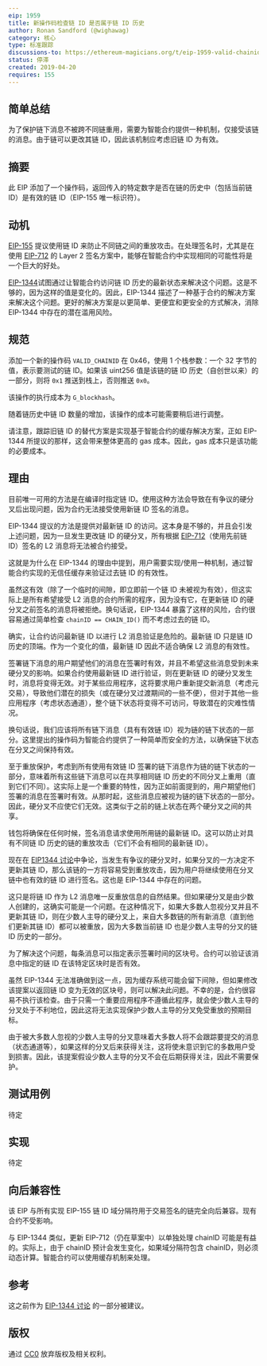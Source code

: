 ```yaml
---
eip: 1959
title: 新操作码检查链 ID 是否属于链 ID 历史
author: Ronan Sandford (@wighawag)
category: 核心
type: 标准跟踪
discussions-to: https://ethereum-magicians.org/t/eip-1959-valid-chainid-opcode/3170
status: 停滞
created: 2019-04-20
requires: 155
---
```



## 简单总结
为了保护链下消息不被跨不同链重用，需要为智能合约提供一种机制，仅接受该链的消息。由于链可以更改其链 ID，因此该机制应考虑旧链 ID 为有效。

## 摘要
此 EIP 添加了一个操作码，返回传入的特定数字是否在链的历史中（包括当前链 ID）是有效的链 ID（EIP-155 唯一标识符）。

## 动机
[EIP-155](./eip-155.md) 提议使用链 ID 来防止不同链之间的重放攻击。在处理签名时，尤其是在使用 [EIP-712](./eip-712.md) 的 Layer 2 签名方案中，能够在智能合约中实现相同的可能性将是一个巨大的好处。

[EIP-1344](./eip-1344.md)试图通过让智能合约访问链 ID 历史的最新状态来解决这个问题。这是不够的，因为这样的值是变化的。因此，EIP-1344 描述了一种基于合约的解决方案来解决这个问题。更好的解决方案是以更简单、更便宜和更安全的方式解决，消除 EIP-1344 中存在的潜在滥用风险。

## 规范
添加一个新的操作码 ```VALID_CHAINID``` 在 0x46，使用 1 个栈参数：一个 32 字节的值，表示要测试的链 ID。如果该 uint256 值是该链的链 ID 历史（自创世以来）的一部分，则将 ```0x1``` 推送到栈上，否则推送 ```0x0```。

该操作的执行成本为 `G_blockhash`。

随着链历史中链 ID 数量的增加，该操作的成本可能需要稍后进行调整。

请注意，跟踪旧链 ID 的替代方案是实现基于智能合约的缓存解决方案，正如 EIP-1344 所提议的那样，这会带来整体更高的 gas 成本。因此，gas 成本只是该功能的必要成本。

## 理由
目前唯一可用的方法是在编译时指定链 ID。使用这种方法会导致在有争议的硬分叉后出现问题，因为合约无法接受使用新链 ID 签名的消息。

EIP-1344 提议的方法是提供对最新链 ID 的访问。这本身是不够的，并且会引发上述问题，因为一旦发生更改链 ID 的硬分叉，所有根据 [EIP-712](./eip-712.md)（使用先前链 ID）签名的 L2 消息将无法被合约接受。

这就是为什么在 EIP-1344 的理由中提到，用户需要实现/使用一种机制，通过智能合约实现的无信任缓存来验证过去链 ID 的有效性。

虽然这有效（除了一个临时的间隙，即立即前一个链 ID 未被视为有效），但这实际上是所有希望接受 L2 消息的合约所需的程序，因为没有它，在更新链 ID 的硬分叉之前签名的消息将被拒绝。换句话说，EIP-1344 暴露了这样的风险，合约很容易通过简单检查 ```chainID == CHAIN_ID()``` 而不考虑过去的链 ID。

确实，让合约访问最新链 ID 以进行 L2 消息验证是危险的。最新链 ID 只是链 ID 历史的顶端。作为一个变化的值，最新链 ID 因此不适合确保 L2 消息的有效性。

签署链下消息的用户期望他们的消息在签署时有效，并且不希望这些消息受到未来硬分叉的影响。如果合约使用最新链 ID 进行验证，则在更新链 ID 的硬分叉发生时，消息将变得无效。对于某些应用程序，这将要求用户重新提交新消息（考虑元交易），导致他们潜在的损失（或在硬分叉过渡期间的一些不便），但对于其他一些应用程序（考虑状态通道），整个链下状态将变得不可访问，导致潜在的灾难性情况。

换句话说，我们应该将所有链下消息（具有有效链 ID）视为链的链下状态的一部分。这里提出的操作码为智能合约提供了一种简单而安全的方法，以确保链下状态在分叉之间保持有效。

至于重放保护，考虑到所有使用有效链 ID 签署的链下消息作为链的链下状态的一部分，意味着所有这些链下消息可以在共享相同链 ID 历史的不同分叉上重用（直到它们不同）。这实际上是一个重要的特性，因为正如前面提到的，用户期望他们签署的消息在签署时有效。从那时起，这些消息应被视为链的链下状态的一部分。因此，硬分叉不应使它们无效。这类似于之前的链上状态在两个硬分叉之间的共享。

钱包将确保在任何时候，签名消息请求使用所用链的最新链 ID。这可以防止对具有不同链 ID 历史的链的重放攻击（它们不会有相同的最新链 ID）。

现在在 [EIP1344 讨论](https://ethereum-magicians.org/t/eip-1344-add-chain-id-opcode/1131)中争论，当发生有争议的硬分叉时，如果分叉的一方决定不更新其链 ID，那么该链的一方将容易受到重放攻击，因为用户将继续使用在分叉链中也有效的链 ID 进行签名。这也是 EIP-1344 中存在的问题。

这只是将链 ID 作为 L2 消息唯一反重放信息的自然结果。但如果硬分叉是由少数人创建的，这确实可能是一个问题。在这种情况下，如果大多数人忽视分叉并且不更新其链 ID，则在少数人主导的硬分叉上，来自大多数链的所有新消息（直到他们更新其链 ID）都可以被重放，因为大多数当前链 ID 也是少数人主导的分叉的链 ID 历史的一部分。

为了解决这个问题，每条消息可以指定表示签署时间的区块号。合约可以验证该消息中指定的链 ID 在该特定区块时是否有效。

虽然 EIP-1344 无法准确做到这一点，因为缓存系统可能会留下间隙，但如果修改该提案以返回链 ID 变为无效的区块号，则可以解决此问题。不幸的是，合约很容易不执行该检查。由于只需一个重要应用程序不遵循此程序，就会使少数人主导的分叉处于不利地位，因此这将无法实现保护少数人主导的分叉免受重放的预期目标。

由于被大多数人忽视的少数人主导的分叉意味着大多数人将不会跟踪要提交的消息（状态通道等），如果这样的分叉后来获得关注，这将使未意识到它的多数用户受到损害。因此，该提案假设少数人主导的分叉不会在后期获得关注，因此不需要保护。
## 测试用例
待定

## 实现
待定

## 向后兼容性
该 EIP 与所有实现 EIP-155 链 ID 域分隔符用于交易签名的链完全向后兼容。现有合约不受影响。

与 EIP-1344 类似，更新 EIP-712（仍在草案中）以单独处理 chainID 可能是有益的。实际上，由于 chainID 预计会发生变化，如果域分隔符包含 chainID，则必须动态计算。智能合约可以使用缓存机制来处理。

## 参考
这之前作为 [EIP-1344 讨论](https://ethereum-magicians.org/t/eip-1344-add-chain-id-opcode/1131/39) 的一部分被建议。

## 版权
通过 [CC0](../LICENSE.md) 放弃版权及相关权利。